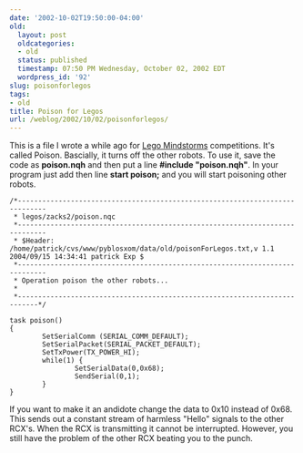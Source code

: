 ```yaml
---
date: '2002-10-02T19:50:00-04:00'
old:
  layout: post
  oldcategories:
  - old
  status: published
  timestamp: 07:50 PM Wednesday, October 02, 2002 EDT
  wordpress_id: '92'
slug: poisonforlegos
tags:
- old
title: Poison for Legos
url: /weblog/2002/10/02/poisonforlegos/
---
```


This is a file I wrote a while ago for [Lego Mindstorms](http://www.legomindstorms.com/) competitions.  It's called Poison.  Bascially, it turns off the other robots.
To use it, save the code as **poison.nqh** and then put a line **#include "poison.nqh"**.  In your program just add then line **start poison;** and you will start poisoning other robots.





    /*-----------------------------------------------------------------------------
     * legos/zacks2/poison.nqc
     *-----------------------------------------------------------------------------
     * $Header: /home/patrick/cvs/www/pyblosxom/data/old/poisonForLegos.txt,v 1.1 2004/09/15 14:34:41 patrick Exp $
     *-----------------------------------------------------------------------------
     * Operation poison the other robots...
     *
     *---------------------------------------------------------------------------*/

    task poison()
    {
            SetSerialComm (SERIAL_COMM_DEFAULT);
            SetSerialPacket(SERIAL_PACKET_DEFAULT);
            SetTxPower(TX_POWER_HI);
            while(1) {
                    SetSerialData(0,0x68);
                    SendSerial(0,1);
            }
    }





If you want to make it an andidote change the data to 0x10 instead of 0x68.  This sends out a constant stream of harmless "Hello" signals to the other RCX's.  When the RCX is transmitting it cannot be interrupted.  However, you still have the problem of the other RCX beating you to the punch.
